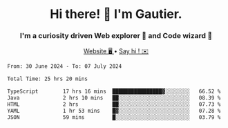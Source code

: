 <h1 align="center">Hi there! 👋 I'm Gautier.</h1>
<h3 align="center">I'm a curiosity driven Web explorer 🚀 and Code wizard 🧙</h3>

<p align="center">
  <a href="https://xisabla.github.io/">Website 🖥️ </a> •
  <a href="mailto:xisabla.dev@gmail.com">Say hi ! ✉️</a>
</p>

<!--START_SECTION:waka-->

```txt
From: 30 June 2024 - To: 07 July 2024

Total Time: 25 hrs 20 mins

TypeScript        17 hrs 16 mins  ████████████████▓░░░░░░░░   66.52 %
Java              2 hrs 10 mins   ██░░░░░░░░░░░░░░░░░░░░░░░   08.39 %
HTML              2 hrs           ██░░░░░░░░░░░░░░░░░░░░░░░   07.73 %
YAML              1 hr 53 mins    █▓░░░░░░░░░░░░░░░░░░░░░░░   07.28 %
JSON              59 mins         █░░░░░░░░░░░░░░░░░░░░░░░░   03.79 %
```

<!--END_SECTION:waka-->
